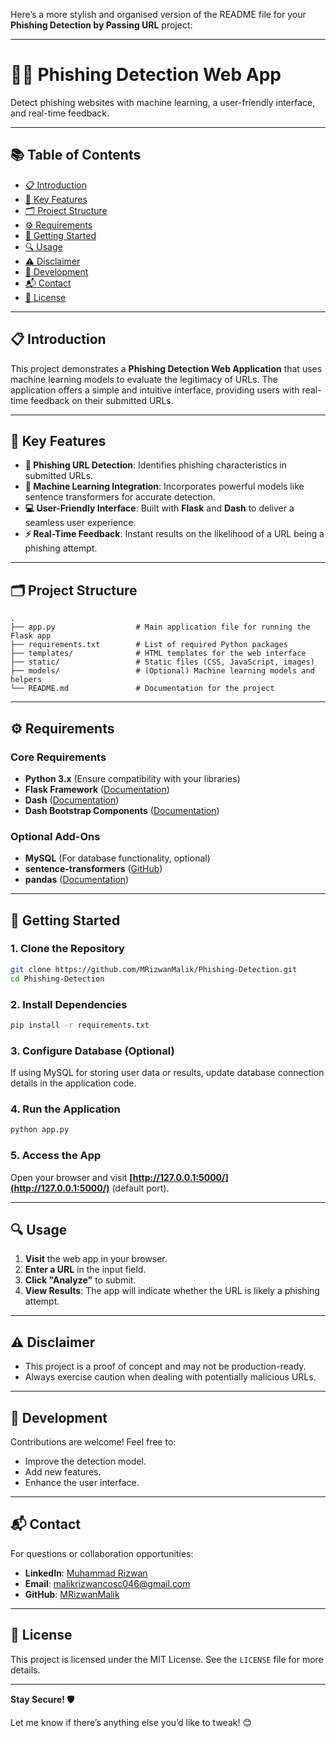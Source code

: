 Here’s a more stylish and organised version of the README file for your **Phishing Detection by Passing URL** project:

---

# 🕵️‍♂️ Phishing Detection Web App  

Detect phishing websites with machine learning, a user-friendly interface, and real-time feedback.  

---

## 📚 Table of Contents  

- [📋 Introduction](#📋-introduction)  
- [🌟 Key Features](#🌟-key-features)  
- [🗂️ Project Structure](#🗂️-project-structure)  
- [⚙️ Requirements](#⚙️-requirements)  
- [🚀 Getting Started](#🚀-getting-started)  
- [🔍 Usage](#🔍-usage)  
- [⚠️ Disclaimer](#⚠️-disclaimer)  
- [🤝 Development](#🤝-development)  
- [📬 Contact](#📬-contact)  
- [📜 License](#📜-license)  

---

## 📋 Introduction  

This project demonstrates a **Phishing Detection Web Application** that uses machine learning models to evaluate the legitimacy of URLs. The application offers a simple and intuitive interface, providing users with real-time feedback on their submitted URLs.  

---

## 🌟 Key Features  

- **🔗 Phishing URL Detection**: Identifies phishing characteristics in submitted URLs.  
- **🧠 Machine Learning Integration**: Incorporates powerful models like sentence transformers for accurate detection.  
- **💻 User-Friendly Interface**: Built with **Flask** and **Dash** to deliver a seamless user experience.  
- **⚡ Real-Time Feedback**: Instant results on the likelihood of a URL being a phishing attempt.  

---

## 🗂️ Project Structure  

```plaintext
.
├── app.py                  # Main application file for running the Flask app
├── requirements.txt        # List of required Python packages
├── templates/              # HTML templates for the web interface
├── static/                 # Static files (CSS, JavaScript, images)
├── models/                 # (Optional) Machine learning models and helpers
└── README.md               # Documentation for the project
```  

---

## ⚙️ Requirements  

### Core Requirements  

- **Python 3.x** (Ensure compatibility with your libraries)  
- **Flask Framework** ([Documentation](https://flask.palletsprojects.com/))  
- **Dash** ([Documentation](https://dash.plotly.com/))  
- **Dash Bootstrap Components** ([Documentation](https://pypi.org/project/dash-bootstrap-components/))  

### Optional Add-Ons  

- **MySQL** (For database functionality, optional)  
- **sentence-transformers** ([GitHub](https://github.com/UKPLab/sentence-transformers))  
- **pandas** ([Documentation](https://pandas.pydata.org/))  

---

## 🚀 Getting Started  

### 1. Clone the Repository  

```bash
git clone https://github.com/MRizwanMalik/Phishing-Detection.git
cd Phishing-Detection
```  

### 2. Install Dependencies  

```bash
pip install -r requirements.txt
```  

### 3. Configure Database (Optional)  

If using MySQL for storing user data or results, update database connection details in the application code.  

### 4. Run the Application  

```bash
python app.py
```  

### 5. Access the App  

Open your browser and visit **[http://127.0.0.1:5000/](http://127.0.0.1:5000/)** (default port).  

---

## 🔍 Usage  

1. **Visit** the web app in your browser.  
2. **Enter a URL** in the input field.  
3. **Click "Analyze"** to submit.  
4. **View Results**: The app will indicate whether the URL is likely a phishing attempt.  

---

## ⚠️ Disclaimer  

- This project is a proof of concept and may not be production-ready.  
- Always exercise caution when dealing with potentially malicious URLs.  

---

## 🤝 Development  

Contributions are welcome! Feel free to:  

- Improve the detection model.  
- Add new features.  
- Enhance the user interface.  

---

## 📬 Contact  

For questions or collaboration opportunities:  

- **LinkedIn**: [Muhammad Rizwan](https://www.linkedin.com/in/muhammad-rizwan-699298232/)  
- **Email**: malikrizwancosc046@gmail.com  
- **GitHub**: [MRizwanMalik](https://github.com/MRizwanMalik/)  

---

## 📜 License  

This project is licensed under the MIT License. See the `LICENSE` file for more details.  

---

**Stay Secure! 🛡️**  

Let me know if there’s anything else you’d like to tweak! 😊
